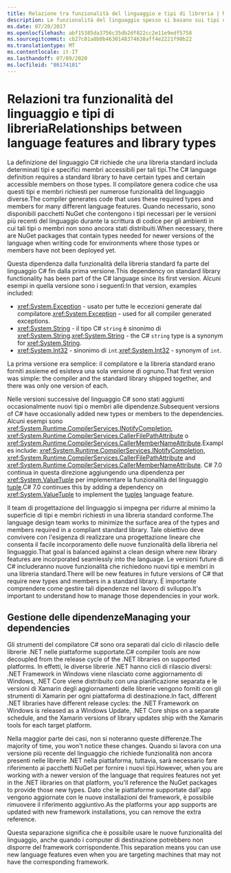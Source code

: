```yaml
---
title: Relazione tra funzionalità del linguaggio e tipi di libreria | Microsoft Docs
description: Le funzionalità del linguaggio spesso si basano sui tipi di libreria per l'implementazione. Comprendere la relazione.
ms.date: 07/20/2017
ms.openlocfilehash: abf15385da3756c35db2df822cc2e11e9edf5758
ms.sourcegitcommit: cb27c01a8b0b4630148374638aff4e2221f90b22
ms.translationtype: MT
ms.contentlocale: it-IT
ms.lasthandoff: 07/09/2020
ms.locfileid: "86174101"
---
```

# <a name="relationships-between-language-features-and-library-types"></a><span data-ttu-id="75be9-104">Relazioni tra funzionalità del linguaggio e tipi di libreria</span><span class="sxs-lookup"><span data-stu-id="75be9-104">Relationships between language features and library types</span></span>

<span data-ttu-id="75be9-105">La definizione del linguaggio C# richiede che una libreria standard includa determinati tipi e specifici membri accessibili per tali tipi.</span><span class="sxs-lookup"><span data-stu-id="75be9-105">The C# language definition requires a standard library to have certain types and certain accessible members on those types.</span></span> <span data-ttu-id="75be9-106">Il compilatore genera codice che usa questi tipi e membri richiesti per numerose funzionalità del linguaggio diverse.</span><span class="sxs-lookup"><span data-stu-id="75be9-106">The compiler generates code that uses these required types and members for many different language features.</span></span> <span data-ttu-id="75be9-107">Quando necessario, sono disponibili pacchetti NuGet che contengono i tipi necessari per le versioni più recenti del linguaggio durante la scrittura di codice per gli ambienti in cui tali tipi o membri non sono ancora stati distribuiti.</span><span class="sxs-lookup"><span data-stu-id="75be9-107">When necessary, there are NuGet packages that contain types needed for newer versions of the language when writing code for environments where those types or members have not been deployed yet.</span></span>

<span data-ttu-id="75be9-108">Questa dipendenza dalla funzionalità della libreria standard fa parte del linguaggio C# fin dalla prima versione.</span><span class="sxs-lookup"><span data-stu-id="75be9-108">This dependency on standard library functionality has been part of the C# language since its first version.</span></span> <span data-ttu-id="75be9-109">Alcuni esempi in quella versione sono i seguenti:</span><span class="sxs-lookup"><span data-stu-id="75be9-109">In that version, examples included:</span></span>

* <span data-ttu-id="75be9-110"><xref:System.Exception> - usato per tutte le eccezioni generate dal compilatore.</span><span class="sxs-lookup"><span data-stu-id="75be9-110"><xref:System.Exception> - used for all compiler generated exceptions.</span></span>
* <span data-ttu-id="75be9-111"><xref:System.String> - il tipo C# `string` è sinonimo di <xref:System.String>.</span><span class="sxs-lookup"><span data-stu-id="75be9-111"><xref:System.String> - the C# `string` type is a synonym for <xref:System.String>.</span></span>
* <span data-ttu-id="75be9-112"><xref:System.Int32> - sinonimo di `int`.</span><span class="sxs-lookup"><span data-stu-id="75be9-112"><xref:System.Int32> - synonym of `int`.</span></span>

<span data-ttu-id="75be9-113">La prima versione era semplice: il compilatore e la libreria standard erano forniti assieme ed esisteva una sola versione di ognuno.</span><span class="sxs-lookup"><span data-stu-id="75be9-113">That first version was simple: the compiler and the standard library shipped together, and there was only one version of each.</span></span>

<span data-ttu-id="75be9-114">Nelle versioni successive del linguaggio C# sono stati aggiunti occasionalmente nuovi tipi o membri alle dipendenze.</span><span class="sxs-lookup"><span data-stu-id="75be9-114">Subsequent versions of C# have occasionally added new types or members to the dependencies.</span></span> <span data-ttu-id="75be9-115">Alcuni esempi sono <xref:System.Runtime.CompilerServices.INotifyCompletion>, <xref:System.Runtime.CompilerServices.CallerFilePathAttribute> o <xref:System.Runtime.CompilerServices.CallerMemberNameAttribute>.</span><span class="sxs-lookup"><span data-stu-id="75be9-115">Examples include: <xref:System.Runtime.CompilerServices.INotifyCompletion>, <xref:System.Runtime.CompilerServices.CallerFilePathAttribute> and <xref:System.Runtime.CompilerServices.CallerMemberNameAttribute>.</span></span> <span data-ttu-id="75be9-116">C# 7.0 continua in questa direzione aggiungendo una dipendenza per <xref:System.ValueTuple> per implementare la funzionalità del linguaggio [tuple](../language-reference/builtin-types/value-tuples.md).</span><span class="sxs-lookup"><span data-stu-id="75be9-116">C# 7.0 continues this by adding a dependency on <xref:System.ValueTuple> to implement the [tuples](../language-reference/builtin-types/value-tuples.md) language feature.</span></span>

<span data-ttu-id="75be9-117">Il team di progettazione del linguaggio si impegna per ridurre al minimo la superficie di tipi e membri richiesti in una libreria standard conforme.</span><span class="sxs-lookup"><span data-stu-id="75be9-117">The language design team works to minimize the surface area of the types and members required in a compliant standard library.</span></span> <span data-ttu-id="75be9-118">Tale obiettivo deve convivere con l'esigenza di realizzare una progettazione lineare che consenta il facile incorporamento delle nuove funzionalità della libreria nel linguaggio.</span><span class="sxs-lookup"><span data-stu-id="75be9-118">That goal is balanced against a clean design where new library features are incorporated seamlessly into the language.</span></span> <span data-ttu-id="75be9-119">Le versioni future di C# includeranno nuove funzionalità che richiedono nuovi tipi e membri in una libreria standard.</span><span class="sxs-lookup"><span data-stu-id="75be9-119">There will be new features in future versions of C# that require new types and members in a standard library.</span></span> <span data-ttu-id="75be9-120">È importante comprendere come gestire tali dipendenze nel lavoro di sviluppo.</span><span class="sxs-lookup"><span data-stu-id="75be9-120">It's important to understand how to manage those dependencies in your work.</span></span>

## <a name="managing-your-dependencies"></a><span data-ttu-id="75be9-121">Gestione delle dipendenze</span><span class="sxs-lookup"><span data-stu-id="75be9-121">Managing your dependencies</span></span>

<span data-ttu-id="75be9-122">Gli strumenti del compilatore C# sono ora separati dal ciclo di rilascio delle librerie .NET nelle piattaforme supportate.</span><span class="sxs-lookup"><span data-stu-id="75be9-122">C# compiler tools are now decoupled from the release cycle of the .NET libraries on supported platforms.</span></span> <span data-ttu-id="75be9-123">In effetti, le diverse librerie .NET hanno cicli di rilascio diversi: .NET Framework in Windows viene rilasciato come aggiornamento di Windows, .NET Core viene distribuito con una pianificazione separata e le versioni di Xamarin degli aggiornamenti delle librerie vengono forniti con gli strumenti di Xamarin per ogni piattaforma di destinazione.</span><span class="sxs-lookup"><span data-stu-id="75be9-123">In fact, different .NET libraries have different release cycles: the .NET Framework on Windows is released as a Windows Update, .NET Core ships on a separate schedule, and the Xamarin versions of library updates ship with the Xamarin tools for each target platform.</span></span>

<span data-ttu-id="75be9-124">Nella maggior parte dei casi, non si noteranno queste differenze.</span><span class="sxs-lookup"><span data-stu-id="75be9-124">The majority of time, you won't notice these changes.</span></span> <span data-ttu-id="75be9-125">Quando si lavora con una versione più recente del linguaggio che richiede funzionalità non ancora presenti nelle librerie .NET nella piattaforma, tuttavia, sarà necessario fare riferimento ai pacchetti NuGet per fornire i nuovi tipi.</span><span class="sxs-lookup"><span data-stu-id="75be9-125">However, when you are working with a newer version of the language that requires features not yet in the .NET libraries on that platform, you'll reference the NuGet packages to provide those new types.</span></span>
<span data-ttu-id="75be9-126">Dato che le piattaforme supportate dall'app vengono aggiornate con le nuove installazioni dei framework, è possibile rimuovere il riferimento aggiuntivo.</span><span class="sxs-lookup"><span data-stu-id="75be9-126">As the platforms your app supports are updated with new framework installations, you can remove the extra reference.</span></span>

<span data-ttu-id="75be9-127">Questa separazione significa che è possibile usare le nuove funzionalità del linguaggio, anche quando i computer di destinazione potrebbero non disporre del framework corrispondente.</span><span class="sxs-lookup"><span data-stu-id="75be9-127">This separation means you can use new language features even when you are targeting machines that may not have the corresponding framework.</span></span>
